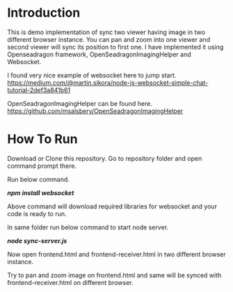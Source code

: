 <H1>Introduction</H1>

This is demo implementation of sync two viewer having image in two different browser instance.
You can pan and zoom into one viewer and second viewer will sync its position to first one.
I have implemented it using Openseadragon framework, OpenSeadragonImagingHelper and Websocket.

I found very nice example of websocket here to jump start. 
https://medium.com/@martin.sikora/node-js-websocket-simple-chat-tutorial-2def3a841b61

OpenSeadragonImagingHelper can be found here.
https://github.com/msalsbery/OpenSeadragonImagingHelper

<H1>How To Run</H1>

Download or Clone this repository.
Go to repository folder and open command prompt there.

Run below command.

 <b><i>npm install websocket</i></b>

Above command will download required libraries for websocket and your code is ready to run.

In same folder run below command to start node server.

<b><i>node sync-server.js</i></b>

Now open frontend.html and frontend-receiver.html in two different browser instance.

Try to pan and zoom image on frontend.html and same will be synced with frontend-receiver.html on different browser.
